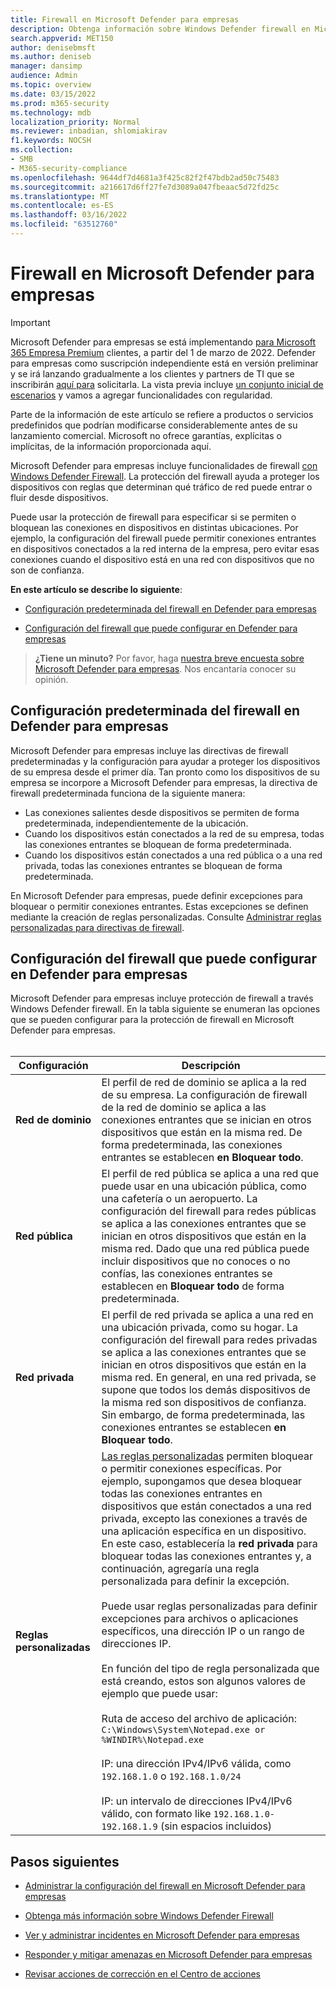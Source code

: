 ```yaml
---
title: Firewall en Microsoft Defender para empresas
description: Obtenga información sobre Windows Defender firewall en Microsoft Defender para empresas, incluidas las opciones de configuración
search.appverid: MET150
author: denisebmsft
ms.author: deniseb
manager: dansimp
audience: Admin
ms.topic: overview
ms.date: 03/15/2022
ms.prod: m365-security
ms.technology: mdb
localization_priority: Normal
ms.reviewer: inbadian, shlomiakirav
f1.keywords: NOCSH
ms.collection:
- SMB
- M365-security-compliance
ms.openlocfilehash: 9644df7d4681a3f425c82f2f47bdb2ad50c75483
ms.sourcegitcommit: a216617d6ff27fe7d3089a047fbeaac5d72fd25c
ms.translationtype: MT
ms.contentlocale: es-ES
ms.lasthandoff: 03/16/2022
ms.locfileid: "63512760"
---
```

# <a name="firewall-in-microsoft-defender-for-business"></a>Firewall en Microsoft Defender para empresas

> [!IMPORTANT]
> Microsoft Defender para empresas se está implementando [para Microsoft 365 Empresa Premium](../../business-premium/index.md) clientes, a partir del 1 de marzo de 2022. Defender para empresas como suscripción independiente está en versión preliminar y se irá lanzando gradualmente a los clientes y partners de TI que se inscribirán [aquí para](https://aka.ms/mdb-preview) solicitarla. La vista previa incluye [un conjunto inicial de escenarios](mdb-tutorials.md#try-these-preview-scenarios) y vamos a agregar funcionalidades con regularidad.
> 
> Parte de la información de este artículo se refiere a productos o servicios predefinidos que podrían modificarse considerablemente antes de su lanzamiento comercial. Microsoft no ofrece garantías, explícitas o implícitas, de la información proporcionada aquí. 

Microsoft Defender para empresas incluye funcionalidades de firewall [con Windows Defender Firewall](/windows/security/threat-protection/windows-firewall/windows-firewall-with-advanced-security). La protección del firewall ayuda a proteger los dispositivos con reglas que determinan qué tráfico de red puede entrar o fluir desde dispositivos. 

Puede usar la protección de firewall para especificar si se permiten o bloquean las conexiones en dispositivos en distintas ubicaciones. Por ejemplo, la configuración del firewall puede permitir conexiones entrantes en dispositivos conectados a la red interna de la empresa, pero evitar esas conexiones cuando el dispositivo está en una red con dispositivos que no son de confianza.

**En este artículo se describe lo siguiente**:

- [Configuración predeterminada del firewall en Defender para empresas](#default-firewall-settings-in-defender-for-business)

- [Configuración del firewall que puede configurar en Defender para empresas](#firewall-settings-you-can-configure-in-defender-for-business)

>
> **¿Tiene un minuto?**
> Por favor, haga <a href="https://microsoft.qualtrics.com/jfe/form/SV_0JPjTPHGEWTQr4y" target="_blank">nuestra breve encuesta sobre Microsoft Defender para empresas</a>. Nos encantaría conocer su opinión.
>

## <a name="default-firewall-settings-in-defender-for-business"></a>Configuración predeterminada del firewall en Defender para empresas

Microsoft Defender para empresas incluye las directivas de firewall predeterminadas y la configuración para ayudar a proteger los dispositivos de su empresa desde el primer día. Tan pronto como los dispositivos de su empresa se incorpore a Microsoft Defender para empresas, la directiva de firewall predeterminada funciona de la siguiente manera:

- Las conexiones salientes desde dispositivos se permiten de forma predeterminada, independientemente de la ubicación.
- Cuando los dispositivos están conectados a la red de su empresa, todas las conexiones entrantes se bloquean de forma predeterminada.
- Cuando los dispositivos están conectados a una red pública o a una red privada, todas las conexiones entrantes se bloquean de forma predeterminada.

En Microsoft Defender para empresas, puede definir excepciones para bloquear o permitir conexiones entrantes. Estas excepciones se definen mediante la creación de reglas personalizadas. Consulte [Administrar reglas personalizadas para directivas de firewall](mdb-custom-rules-firewall.md).

## <a name="firewall-settings-you-can-configure-in-defender-for-business"></a>Configuración del firewall que puede configurar en Defender para empresas

Microsoft Defender para empresas incluye protección de firewall a través Windows Defender firewall. En la tabla siguiente se enumeran las opciones que se pueden configurar para la protección de firewall en Microsoft Defender para empresas. <br/><br/>

| Configuración | Descripción |
|--|--|
| **Red de dominio** | El perfil de red de dominio se aplica a la red de su empresa. La configuración de firewall de la red de dominio se aplica a las conexiones entrantes que se inician en otros dispositivos que están en la misma red. De forma predeterminada, las conexiones entrantes se establecen **en Bloquear todo**.  |
| **Red pública** | El perfil de red pública se aplica a una red que puede usar en una ubicación pública, como una cafetería o un aeropuerto. La configuración del firewall para redes públicas se aplica a las conexiones entrantes que se inician en otros dispositivos que están en la misma red. Dado que una red pública puede incluir dispositivos que no conoces o no confías, las conexiones entrantes se establecen en **Bloquear todo** de forma predeterminada.  |
| **Red privada** | El perfil de red privada se aplica a una red en una ubicación privada, como su hogar. La configuración del firewall para redes privadas se aplica a las conexiones entrantes que se inician en otros dispositivos que están en la misma red. En general, en una red privada, se supone que todos los demás dispositivos de la misma red son dispositivos de confianza. Sin embargo, de forma predeterminada, las conexiones entrantes se establecen **en Bloquear todo**. |
| **Reglas personalizadas** | [Las reglas personalizadas](mdb-custom-rules-firewall.md) permiten bloquear o permitir conexiones específicas. Por ejemplo, supongamos que desea bloquear todas las conexiones entrantes en dispositivos que están conectados a una red privada, excepto las conexiones a través de una aplicación específica en un dispositivo. En este caso, establecería la **red privada** para bloquear todas las conexiones entrantes y, a continuación, agregaría una regla personalizada para definir la excepción. <br/><br/>Puede usar reglas personalizadas para definir excepciones para archivos o aplicaciones específicos, una dirección IP o un rango de direcciones IP. <br/><br/>En función del tipo de regla personalizada que está creando, estos son algunos valores de ejemplo que puede usar: <br/><br/>Ruta de acceso del archivo de aplicación: `C:\Windows\System\Notepad.exe or %WINDIR%\Notepad.exe` <br/><br/>IP: una dirección IPv4/IPv6 válida, como `192.168.1.0` o `192.168.1.0/24` <br/><br/>IP: un intervalo de direcciones IPv4/IPv6 válido, con formato like `192.168.1.0-192.168.1.9` (sin espacios incluidos) |

## <a name="next-steps"></a>Pasos siguientes

- [Administrar la configuración del firewall en Microsoft Defender para empresas](mdb-custom-rules-firewall.md)

- [Obtenga más información sobre Windows Defender Firewall](/windows/security/threat-protection/windows-firewall/windows-firewall-with-advanced-security)

- [Ver y administrar incidentes en Microsoft Defender para empresas](mdb-view-manage-incidents.md)

- [Responder y mitigar amenazas en Microsoft Defender para empresas](mdb-respond-mitigate-threats.md)

- [Revisar acciones de corrección en el Centro de acciones](mdb-review-remediation-actions.md)